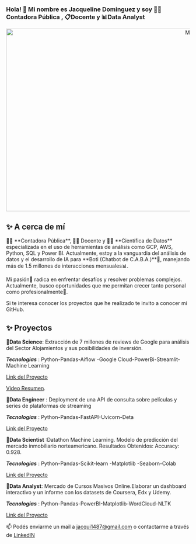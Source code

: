 ### Hola! 👋 Mi nombre es **Jacqueline Dominguez** y soy  👨‍💻Contadora Pública , 📋Docente y   📊**Data Analyst**
<div> 
<p align="center">
<img src="https://www.analyticsinsight.net/wp-content/uploads/2021/02/Data-Analytics.jpg" alt="MDN"width="1000" height="500">
<div> 

## ✨ A cerca de mí
<div> 
👩‍💼 **Contadora Pública**, 👩‍🏫 Docente y 👩‍💻 **Científica de Datos** especializada en el uso de herramientas de análisis como GCP, AWS, Python, SQL y Power BI. Actualmente, estoy a la vanguardia del análisis de datos y el desarrollo de IA para **Boti (Chatbot de C.A.B.A.)**🤖, manejando más de 1.5 millones de interacciones mensuales📊.

Mi pasión💖 radica en enfrentar desafíos y resolver problemas complejos. Actualmente, busco oportunidades que me permitan crecer tanto personal como profesionalmente🚀.

Si te interesa conocer los proyectos que he realizado te invito a conocer mi GitHub.



## ✨ Proyectos	
<div> 

📌**Data Science**: Extracción de 7 millones de reviews de Google para análisis del Sector Alojamientos y sus posibilidades de inversión.
<div> 

***Tecnologias*** : Python-Pandas-Aiflow -Google Cloud-PowerBi-Streamlit- Machine Learning
<div> 

[Link del Proyecto](https://github.com/HenryGrupo07/TrabajoGrupal)

[Video Resumen](https://www.youtube.com/watch?v=aIRMZELeykE).


<div> 

📌**Data Engineer** : Deployment de una API de consulta sobre películas y series de plataformas de streaming
<div> 

***Tecnologias*** : Python-Pandas-FastAPI-Uvicorn-Deta

<div> 

[Link del Proyecto](https://github.com/JacqueDominguez/PI01-Data-Engineering)

<div> 

📌**Data Scientist** :Datathon Machine Learning. Modelo de predicción del mercado inmobiliario norteamericano. Resultados Obtenidos: Accuracy: 0.928.
<div> 

***Tecnologias*** : Python-Pandas-Scikit-learn -Matplotlib -Seaborn-Colab

<div> 

[Link del Proyecto](https://github.com/JacqueDominguez/PI02-Machine-Learning)

<div> 

📌**Data Analyst**: Mercado de Cursos Masivos Online.Elaborar un dashboard interactivo y un informe con los datasets de Coursera, Edx y Udemy.
<div> 

***Tecnologias*** : Python-Pandas-PowerBI-Matplotlib-WordCloud-NLTK
<div> 

[Link del Proyecto](https://github.com/JacqueDominguez/PI03-Data-Analytics)

<div> 

📫 Podés enviarme un mail a jacqui1487@gmail.com o contactarme a través de [LinkedIN](https://www.linkedin.com/in/jacque-dominguez/)
